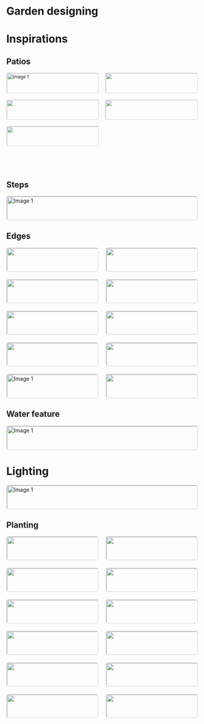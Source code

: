 # Garden designing



# Inspirations
## Patios
<svg fill="none" viewBox="0 0 600 300" width="600" height="300" xmlns="http://www.w3.org/2000/svg">
  <foreignObject width="100%" height="100%">
    <div xmlns="http://www.w3.org/1999/xhtml">
<div class="gallery">
    <style>
    .gallery {
        display: grid;
        grid-template-columns: repeat(auto-fit, minmax(200px, 1fr));
        gap: 20px;
    }
    .gallery-item {
    border: 1px solid #ccc;
    border-radius: 5px;
    overflow: hidden;
    }
    .gallery-item img {
    width: 100%;
    height: auto;
    display: block;
    border: 1px solid #ccc;
    }
    .gallery-caption {
    padding: 10px;
    text-align: center;
    font-size:15px;
    }
    </style>
    <!-- First row -->
    <div class="gallery-item">
        <img src="https://scontent.fslc3-1.fna.fbcdn.net/v/t39.30808-6/441216242_373519295706243_4261411357134905440_n.jpg?_nc_cat=104&ccb=1-7&_nc_sid=5f2048&_nc_ohc=-dk9zBNvhVcQ7kNvgFW9Bw6&_nc_ht=scontent.fslc3-1.fna&oh=00_AYAevYSesKqFzFYB7VGqw_21HwDWzKAFhZSBtSgGt1SMlg&oe=664CB206" alt="Image 1">
        <div class="gallery-caption">Style 1</div>
    </div>
    <div class="gallery-item">
        <img src="https://scontent.fslc3-2.fna.fbcdn.net/v/t39.30808-6/440425815_374624165595756_1905373012423718742_n.jpg?_nc_cat=111&ccb=1-7&_nc_sid=5f2048&_nc_ohc=1yTWrcTDzBcQ7kNvgHtW-kR&_nc_ht=scontent.fslc3-2.fna&oh=00_AYC4MERnAkXL_TBJUTF3-n6rhFiD29QLVXCXkeinsfe3Sw&oe=664CD26F">
        <div class="gallery-caption">Style 1</div>
    </div>
    <div class="gallery-item">
        <img src="https://scontent.fslc3-1.fna.fbcdn.net/v/t39.30808-6/441223406_374654488926057_222648471742677777_n.jpg?_nc_cat=109&ccb=1-7&_nc_sid=5f2048&_nc_ohc=-0xjWNeqWIsQ7kNvgGHrHgs&_nc_ht=scontent.fslc3-1.fna&oh=00_AYC0FsYmTRU6283VfGREQE0Z894EaiINo5Slssn6VMlTmQ&oe=664CC31C">
        <div class="gallery-caption">Style 1</div>
    </div>
    <div class="gallery-item">
        <img src="https://scontent.fslc3-2.fna.fbcdn.net/v/t39.30808-6/440273371_375921708799335_4760030747722713727_n.jpg?_nc_cat=105&ccb=1-7&_nc_sid=5f2048&_nc_ohc=ezlpIfMhjGMQ7kNvgHVrnw3&_nc_ht=scontent.fslc3-2.fna&oh=00_AYDKS67K6vELM2ldhhgzLpDIUkNbTEIakDOMD-GArCu4aA&oe=664CA392">
        <div class="gallery-caption">Style 1</div>
    </div>
    <div class="gallery-item">
        <img src="https://scontent.fslc3-2.fna.fbcdn.net/v/t39.30808-6/441035786_379451591779680_6873284042206897390_n.jpg?_nc_cat=107&ccb=1-7&_nc_sid=5f2048&_nc_ohc=yJHeuMvmDNsQ7kNvgF3dyzC&_nc_ht=scontent.fslc3-2.fna&oh=00_AYBNQuyZe2TXsZmnSEqWs6G0P99yktmYz4oIN2VHwgKD4w&oe=664C9A36">
        <div class="gallery-caption">Style 1</div>
    </div>
    <!-- Add more images here -->
</div>
</div>
</foreignObject>
</svg>

## Steps
<div class="gallery">
    <!-- First row -->
    <div class="gallery-item">
        <img src="https://scontent.fslc3-2.fna.fbcdn.net/v/t39.30808-6/440405092_373286162396223_833693472125430188_n.jpg?_nc_cat=110&ccb=1-7&_nc_sid=5f2048&_nc_ohc=w8jdyH9U5CkQ7kNvgE7gHwH&_nc_ht=scontent.fslc3-2.fna&oh=00_AYBbbfates1EnMtigbHvOi5vN_HuEgLYckbj79D8CTlFMg&oe=664CBC06" alt="Image 1">
        <div class="gallery-caption">Style 1</div>
    </div>
    <!-- Add more images here -->
</div>

## Edges
<div class="gallery">
    <!-- First row -->
    <div class="gallery-item">
        <img src="https://scontent.fslc3-2.fna.fbcdn.net/v/t39.30808-6/440161682_374001772324662_2185163485068409178_n.jpg?_nc_cat=106&ccb=1-7&_nc_sid=5f2048&_nc_ohc=2B3tQE1RP-gQ7kNvgFJhGHd&_nc_ht=scontent.fslc3-2.fna&oh=00_AYDLJUeOeapVzBTlen4fpM7K0lL3amTZ79mFKGuZvQo6zA&oe=664CD14E">
        <div class="gallery-caption">Style 1</div>
    </div>
    <div class="gallery-item">
        <img src="https://scontent.fslc3-1.fna.fbcdn.net/v/t39.30808-6/440313273_373286645729508_1112059522501267677_n.jpg?_nc_cat=101&ccb=1-7&_nc_sid=5f2048&_nc_ohc=7vIgRb7wbukQ7kNvgH4kmaN&_nc_ht=scontent.fslc3-1.fna&oh=00_AYBjG_gA0vKc_U2o9KTNmkJ9M_RhCJUpHRgGhB3JDIpp3g&oe=664CB05A
">
        <div class="gallery-caption">Style 1</div>
    </div>
    <div class="gallery-item">
        <img src="https://scontent.fslc3-1.fna.fbcdn.net/v/t39.30808-6/440352111_375780958813410_1381258818489267031_n.jpg?_nc_cat=103&ccb=1-7&_nc_sid=5f2048&_nc_ohc=Mvmlqk-2B-AQ7kNvgEYpxyl&_nc_ht=scontent.fslc3-1.fna&oh=00_AYDWb7cSGmA2V-fD17Fg8_gyZz4hYu8FZk7Rz_ZMYn2A_w&oe=664CB9CF">
        <div class="gallery-caption">Style 1</div>
    </div>
    <div class="gallery-item">
        <img src="https://scontent.fslc3-2.fna.fbcdn.net/v/t39.30808-6/440361597_377291295329043_602488932753620179_n.jpg?_nc_cat=105&ccb=1-7&_nc_sid=5f2048&_nc_ohc=kKJkgLnJzewQ7kNvgFeCNE3&_nc_ht=scontent.fslc3-2.fna&oh=00_AYCJsEeVd3lcyjvoKgb36KCvAGeQk8A9kD7C17QJ1WSM9w&oe=664CC1C2">
        <div class="gallery-caption">Style 1</div>
    </div>
    <div class="gallery-item">
        <img src="https://scontent.fslc3-1.fna.fbcdn.net/v/t39.30808-6/440341738_377745695283603_8138800944687274424_n.jpg?_nc_cat=100&ccb=1-7&_nc_sid=5f2048&_nc_ohc=T95Ql6ZkxN4Q7kNvgEvDSJj&_nc_ht=scontent.fslc3-1.fna&oh=00_AYDQ0X-V6M8Xsj9Jz_Zma8hnPZOJq9knLM2jYP56ZmrOUQ&oe=664CCC71">
        <div class="gallery-caption">Style 1</div>
    </div>
    <div class="gallery-item">
        <img src="https://scontent.fslc3-2.fna.fbcdn.net/v/t39.30808-6/440327471_378502488541257_7925431659350959536_n.jpg?_nc_cat=111&ccb=1-7&_nc_sid=5f2048&_nc_ohc=6K-qiv2hfgUQ7kNvgGUm9Ji&_nc_ht=scontent.fslc3-2.fna&oh=00_AYBhX_Xo47U39NYA-CUez_s6H__fZF94osoFNmzhwaItsA&oe=664CC192">
        <div class="gallery-caption">Style 1</div>
    </div>
    <div class="gallery-item">
        <img src="https://scontent.fslc3-2.fna.fbcdn.net/v/t39.30808-6/441269975_378514915206681_6815420315309618767_n.jpg?_nc_cat=111&ccb=1-7&_nc_sid=5f2048&_nc_ohc=Blz_16m8G9AQ7kNvgGz45JB&_nc_ht=scontent.fslc3-2.fna&oh=00_AYDgZgOq7MVCEOI5FLXUfRApRua04Mq1iIeRcDLdxSKG0Q&oe=664CA0A9">
        <div class="gallery-caption">Style 1</div>
    </div>
    <div class="gallery-item">
        <img src="https://scontent.fslc3-2.fna.fbcdn.net/v/t39.30808-6/441266060_380541485004024_5225336472227106087_n.jpg?_nc_cat=108&ccb=1-7&_nc_sid=5f2048&_nc_ohc=OlugGIY7XOoQ7kNvgGN6gva&_nc_ht=scontent.fslc3-2.fna&oh=00_AYA37VpQrKMu57jk9NrBIVY1lB2KKWRmO_xMtkq5Yimxqg&oe=664CC810">
        <div class="gallery-caption">Style 1</div>
    </div>    
    <div class="gallery-item">
        <img src="https://scontent.fslc3-2.fna.fbcdn.net/v/t39.30808-6/441337058_382866971438142_7558562463854849244_n.jpg?_nc_cat=105&ccb=1-7&_nc_sid=5f2048&_nc_ohc=o3MiuHaiC7gQ7kNvgEHqDOB&_nc_ht=scontent.fslc3-2.fna&oh=00_AYCAa2U-sSXwBQQuVuYmdb0-hST8JLhTe0nCm1Z8z-01-A&oe=664CC18D" alt="Image 1">
        <div class="gallery-caption">Style 1</div>
    </div>
    <div class="gallery-item">
        <img src="https://scontent.fslc3-2.fna.fbcdn.net/v/t39.30808-6/439690178_369448942779945_4094260891630866694_n.jpg?_nc_cat=106&ccb=1-7&_nc_sid=5f2048&_nc_ohc=R-QzM3DQuc0Q7kNvgEiRumQ&_nc_ht=scontent.fslc3-2.fna&oh=00_AYBM_Dy73Iy6GYTHXl_AjptMhNlWshJaAExzjjnAbDfRRw&oe=664CC104">
        <div class="gallery-caption">Style 1</div>
    </div>
<!-- Add more images here -->
</div>

## Water feature
<div class="gallery">
    <!-- First row -->
    <div class="gallery-item">
        <img src="https://scontent.fslc3-2.fna.fbcdn.net/v/t39.30808-6/436268009_381537704904402_4983182481603528459_n.jpg?_nc_cat=108&ccb=1-7&_nc_sid=5f2048&_nc_ohc=Szbu_7hy6G0Q7kNvgHYT6XS&_nc_ht=scontent.fslc3-2.fna&oh=00_AYCdNpFLk10cnILoYPidcLbkYsaHGten2UHQNOHstBDo3Q&oe=664CDBFE
" alt="Image 1">
        <div class="gallery-caption">Style 1</div>
    </div>
    <!-- Add more images here -->
</div>

# Lighting
<div class="gallery">
    <!-- First row -->
    <div class="gallery-item">
        <img src="https://scontent.fslc3-1.fna.fbcdn.net/v/t39.30808-6/426437967_382861294772043_5193338386366182737_n.jpg?_nc_cat=101&ccb=1-7&_nc_sid=5f2048&_nc_ohc=1waNXhnoJqwQ7kNvgH_2VSh&_nc_ht=scontent.fslc3-1.fna&oh=00_AYCwgB42NlGuLLjadPY72NMOhMhFy5uzd6D8FOe8I_fxjA&oe=664CA9CC" alt="Image 1">
        <div class="gallery-caption">Style 1</div>
    </div>
    <!-- Add more images here -->
</div>

## Planting
<div class="gallery">
    <!-- First row -->
    <div class="gallery-item">
        <img src="https://scontent.fslc3-2.fna.fbcdn.net/v/t39.30808-6/441267875_383567124701460_1663571073935419656_n.jpg?_nc_cat=106&ccb=1-7&_nc_sid=5f2048&_nc_ohc=wy5rpwC6VYgQ7kNvgG5ziaG&_nc_ht=scontent.fslc3-2.fna&oh=00_AYAHBGhTVdgYZRnhcdSneOplaauv8B14bTK4jj1Wu20HLA&oe=664CC2EC">
        <div class="gallery-caption">Style 1</div>
    </div>
    <div class="gallery-item">
        <img src="https://scontent.fslc3-2.fna.fbcdn.net/v/t39.30808-6/440368268_378018165256356_3252763178725180376_n.jpg?_nc_cat=110&ccb=1-7&_nc_sid=5f2048&_nc_ohc=0g2vZMmmItEQ7kNvgF3l4dT&_nc_ht=scontent.fslc3-2.fna&oh=00_AYAZAN9H3-pbOxNnJpg5Nc2S40ulCYa4e6n7oozhGHwAZg&oe=664CA123">
        <div class="gallery-caption">Style 1</div>
    </div>
    <div class="gallery-item">
        <img src="https://scontent.fslc3-1.fna.fbcdn.net/v/t39.30808-6/440263806_371821172542722_4431038554414011956_n.jpg?_nc_cat=102&ccb=1-7&_nc_sid=5f2048&_nc_ohc=xjQv6DgXXHwQ7kNvgFPW4WF&_nc_ht=scontent.fslc3-1.fna&oh=00_AYDsSwAjBXP3PtGNniVJtdNzlWSuU_1OGq3ipTm7ydtxWQ&oe=664CBB71">
        <div class="gallery-caption">Style 1</div>
    </div>
    <div class="gallery-item">
        <img src="https://scontent.fslc3-2.fna.fbcdn.net/v/t39.30808-6/440238901_369755586082614_4507748792742734093_n.jpg?_nc_cat=111&ccb=1-7&_nc_sid=5f2048&_nc_ohc=wIUxruF6qagQ7kNvgFJbulE&_nc_ht=scontent.fslc3-2.fna&oh=00_AYCI_0nZZkLLffa11so4ThnO4WOmhHxgSyqKkOUdhB4ljA&oe=664CCDC0">
        <div class="gallery-caption">Style 1</div>
    </div>
    <div class="gallery-item">
        <img src="https://scontent.fslc3-2.fna.fbcdn.net/v/t39.30808-6/440119723_369494349442071_1616964114191405175_n.jpg?_nc_cat=110&ccb=1-7&_nc_sid=5f2048&_nc_ohc=WsQeAx1v-GwQ7kNvgGR52dN&_nc_ht=scontent.fslc3-2.fna&oh=00_AYDb9WAH1H0fO3ZMFEVMPD6x7lyRLGcxYlPc-BB04Sb7-A&oe=664CB670">
        <div class="gallery-caption">Style 1</div>
    </div>
    <div class="gallery-item">
        <img src="https://scontent.fslc3-1.fna.fbcdn.net/v/t39.30808-6/439733679_368427372882102_8520034086975420080_n.jpg?_nc_cat=103&ccb=1-7&_nc_sid=5f2048&_nc_ohc=m4n8b0_KGbQQ7kNvgGeWblA&_nc_ht=scontent.fslc3-1.fna&oh=00_AYB-0oZXD5xfmHmWgpkLHpS9kl5akbwz0XdO6cWKMiSkCw&oe=664CD184">
        <div class="gallery-caption">Style 1</div>
    </div>
    <div class="gallery-item">
        <img src="https://scontent.fslc3-2.fna.fbcdn.net/v/t39.30808-6/439672810_366410496417123_5691985391791153766_n.jpg?_nc_cat=111&ccb=1-7&_nc_sid=5f2048&_nc_ohc=BIHV2qhEAQkQ7kNvgEzI1F2&_nc_oc=AdiUIriDtTp4QLMjcB2AvNPAKZrjJTKGtCamHD6udAbJPgKDQhrVmC5Cik_JygxpOCYuzsPxBuSQsKa1RWD_woEe&_nc_ht=scontent.fslc3-2.fna&oh=00_AYCMpOeu2RCDZf_JY7LDbunae7XqDZUkKz0KkJp4q0wvgA&oe=664CCF15">
        <div class="gallery-caption">Style 1</div>
    </div>
    <div class="gallery-item">
        <img src="https://scontent.fslc3-1.fna.fbcdn.net/v/t39.30808-6/436447063_364800489911457_7775270633989062674_n.jpg?_nc_cat=102&ccb=1-7&_nc_sid=5f2048&_nc_ohc=o3G-IXtM1_kQ7kNvgF1WTEl&_nc_ht=scontent.fslc3-1.fna&oh=00_AYD_7iLopLJglkDEkqxBLx6HHLxKsfPDhHgYJE-9_ot43Q&oe=664CD923">
        <div class="gallery-caption">Style 1</div>
    </div>
    <div class="gallery-item">
        <img src="https://scontent.fslc3-1.fna.fbcdn.net/v/t39.30808-6/433335043_350918777966295_2546528043592860561_n.jpg?_nc_cat=109&ccb=1-7&_nc_sid=5f2048&_nc_ohc=fo-uzEQo2OgQ7kNvgFRf6dj&_nc_ht=scontent.fslc3-1.fna&oh=00_AYCn9BNVo_QGwtm1ilJQdB5aF1nGLcHFuifQegIvgnRmbg&oe=664CAC59">
        <div class="gallery-caption">Style 1</div>
    </div>
    <div class="gallery-item">
        <img src="https://scontent.fslc3-2.fna.fbcdn.net/v/t39.30808-6/380342464_234509706273870_1556607566444104046_n.jpg?stp=cp6_dst-jpg&_nc_cat=111&ccb=1-7&_nc_sid=5f2048&_nc_ohc=VBxBa7P7Us8Q7kNvgEPVQX4&_nc_ht=scontent.fslc3-2.fna&oh=00_AYCRciTURlz00mGl6AA2oHkSTqTwqqMss8qrqjH690AcjQ&oe=664CE09E">
        <div class="gallery-caption">Style 1</div>
    </div>
    <div class="gallery-item">
        <img src="https://scontent.fslc3-2.fna.fbcdn.net/v/t39.30808-6/378114775_228537420204432_2680572296701431990_n.jpg?_nc_cat=111&ccb=1-7&_nc_sid=5f2048&_nc_ohc=f4KcsvuvXdAQ7kNvgHSdVlE&_nc_ht=scontent.fslc3-2.fna&oh=00_AYBzrIwvjiHb_dAIntNykEfbD_hPv2fqvnlVrCp5znowsg&oe=664CD34D">
        <div class="gallery-caption">Style 1</div>
    </div>
    <div class="gallery-item">
        <img src="https://scontent.fslc3-1.fna.fbcdn.net/v/t39.30808-6/377839638_227709553620552_1635841179769863168_n.jpg?_nc_cat=100&ccb=1-7&_nc_sid=5f2048&_nc_ohc=ED5vfTOB07gQ7kNvgH7QGt3&_nc_ht=scontent.fslc3-1.fna&oh=00_AYCfan3VrI9JxR7K0wAcvTj0g8xEXQxW1N2bE_K_UrUFZw&oe=664CE06D">
        <div class="gallery-caption">Style 1</div>
    </div>
<!-- Add more images here -->
</div>



